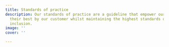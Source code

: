 ```yaml
---
title: Standards of practice
description: Our standards of practice are a guideline that empower our teams to do
  their best by our customer whilst maintaining the highest standards of design and
  inclusion.
image: ''
cover: ''

---
```


